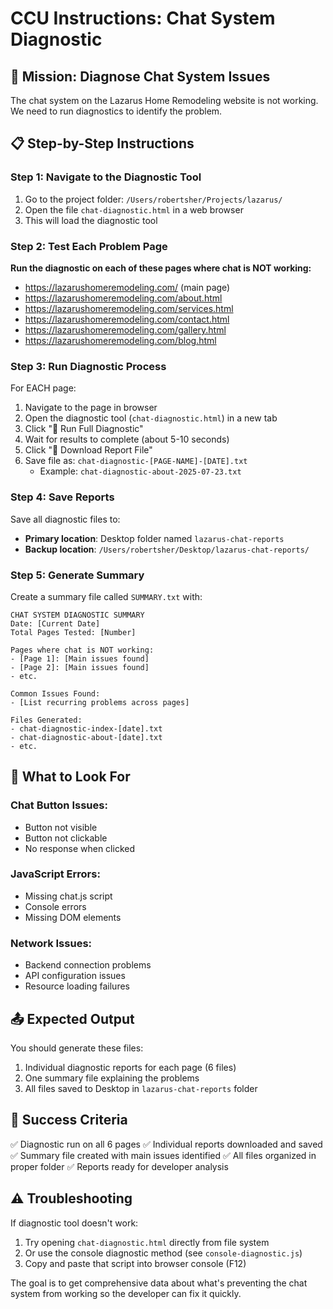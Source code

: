 # CCU Instructions: Chat System Diagnostic

## 🎯 Mission: Diagnose Chat System Issues

The chat system on the Lazarus Home Remodeling website is not working. We need to run diagnostics to identify the problem.

## 📋 Step-by-Step Instructions

### Step 1: Navigate to the Diagnostic Tool
1. Go to the project folder: `/Users/robertsher/Projects/lazarus/`
2. Open the file `chat-diagnostic.html` in a web browser
3. This will load the diagnostic tool

### Step 2: Test Each Problem Page
**Run the diagnostic on each of these pages where chat is NOT working:**
- https://lazarushomeremodeling.com/ (main page)
- https://lazarushomeremodeling.com/about.html
- https://lazarushomeremodeling.com/services.html  
- https://lazarushomeremodeling.com/contact.html
- https://lazarushomeremodeling.com/gallery.html
- https://lazarushomeremodeling.com/blog.html

### Step 3: Run Diagnostic Process
For EACH page:
1. Navigate to the page in browser
2. Open the diagnostic tool (`chat-diagnostic.html`) in a new tab
3. Click "🚀 Run Full Diagnostic" 
4. Wait for results to complete (about 5-10 seconds)
5. Click "💾 Download Report File"
6. Save file as: `chat-diagnostic-[PAGE-NAME]-[DATE].txt`
   - Example: `chat-diagnostic-about-2025-07-23.txt`

### Step 4: Save Reports
Save all diagnostic files to:
- **Primary location**: Desktop folder named `lazarus-chat-reports`
- **Backup location**: `/Users/robertsher/Desktop/lazarus-chat-reports/`

### Step 5: Generate Summary
Create a summary file called `SUMMARY.txt` with:
```
CHAT SYSTEM DIAGNOSTIC SUMMARY
Date: [Current Date]
Total Pages Tested: [Number]

Pages where chat is NOT working:
- [Page 1]: [Main issues found]
- [Page 2]: [Main issues found]
- etc.

Common Issues Found:
- [List recurring problems across pages]

Files Generated:
- chat-diagnostic-index-[date].txt
- chat-diagnostic-about-[date].txt
- etc.
```

## 🚨 What to Look For

### Chat Button Issues:
- Button not visible
- Button not clickable
- No response when clicked

### JavaScript Errors:
- Missing chat.js script
- Console errors
- Missing DOM elements

### Network Issues:
- Backend connection problems
- API configuration issues
- Resource loading failures

## 📤 Expected Output

You should generate these files:
1. Individual diagnostic reports for each page (6 files)
2. One summary file explaining the problems
3. All files saved to Desktop in `lazarus-chat-reports` folder

## 🎯 Success Criteria

✅ Diagnostic run on all 6 pages
✅ Individual reports downloaded and saved
✅ Summary file created with main issues identified
✅ All files organized in proper folder
✅ Reports ready for developer analysis

## ⚠️ Troubleshooting

If diagnostic tool doesn't work:
1. Try opening `chat-diagnostic.html` directly from file system
2. Or use the console diagnostic method (see `console-diagnostic.js`)
3. Copy and paste that script into browser console (F12)

The goal is to get comprehensive data about what's preventing the chat system from working so the developer can fix it quickly.